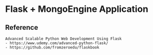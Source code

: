 # Flask + MongoEngine Application

## Reference
    Advanced Scalable Python Web Development Using Flask
    - https://www.udemy.com/advanced-python-flask/  
    - https://github.com/fromzeroedu/flaskbook
    
  